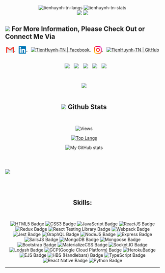 <div align="center">
<img height="150em" src="https://github-readme-stats.vercel.app/api/top-langs/?username=cesarmayo18&layout=compact&show_icon=true&theme=algolia" alt="tienhuynh-tn-langs"/>
<img height="150em" src="https://github-readme-stats.vercel.app/api/?username=cesarmayo18&layout=compact&show_icon=true&theme=algolia" alt="tienhuynh-tn-stats"/>
</div>
<div align="center">
  <img src="http://github-readme-streak-stats.herokuapp.com?user=cesarmayo18&theme=algolia&background=0d1117&hide_border=true" />
  <img src="https://activity-graph.herokuapp.com/graph?username=cesarmayo18&theme=react-dark"/>
</div>

## <img src='https://raw.githubusercontent.com/ShahriarShafin/ShahriarShafin/main/Assets/handshake.gif' width="80px"> For More Information, Please Check Out or Connect Me Via
<p align="center">
  <a href="mailto:cesar.mayo18@gmail.com" >
    <img align="center" alt="TienHuynh-TN | Gmail" width="26px" src="https://github.com/SatYu26/SatYu26/blob/master/Assets/Gmail.svg" />
  </a> &nbsp;&nbsp;
  
  <a href="https://www.linkedin.com/in/cesar-mayo/" target="_blank">
    <img align="center" alt="TienHuynh-TN | Linkedin" width="24px" src="https://github.com/SatYu26/SatYu26/blob/master/Assets/Linkedin.svg" />
  </a> &nbsp;&nbsp;
  
  <a href="https://www.facebook.com/tienhuynh.tn/" target="_blank">
      <img align="center" alt="TienHuynh-TN | Facebook" width="24px" src="https://upload.wikimedia.org/wikipedia/en/thumb/0/04/Facebook_f_logo_%282021%29.svg/100px-Facebook_f_logo_%282021%29.svg.png" />
  </a> &nbsp;&nbsp;
  
  <a href="https://www.instagram.com/_huynh.tien.5536_/" target="_blank">
    <img align="center" alt="TienHuynh-TN | Instagram" width="24px" src="https://github.com/SatYu26/SatYu26/blob/master/Assets/Instagram.svg" />
  </a> &nbsp;&nbsp;
  
  <a href="https://profile-summary-for-github.herokuapp.com/user/tienhuynh-tn" target="_blank">
    <img align="center" alt="TienHuynh-TN | GitHub" width="26px" src="https://upload.wikimedia.org/wikipedia/commons/thumb/a/ae/Github-desktop-logo-symbol.svg/1024px-Github-desktop-logo-symbol.svg.png" />
  </a> &nbsp;&nbsp;
<p> 


<p align="center">

 <div align="center"  class="icons-social" style="margin-left: 10px;">
 <a style="margin-left: 10px;" target="_blank" href="https://www.dzenis.tech" >
			<img src="https://img.icons8.com/?size=50&id=ipBLdOAQ6sRn&format=png"></a>
        <a style="margin-left: 10px;"  target="_blank" href="https://www.linkedin.com/in/dzenis-h//">
			<img src="https://img.icons8.com/doodle/40/000000/linkedin--v2.png"></a>
        <a style="margin-left: 10px;" target="_blank" href="https://github.com/dzenis-h">
		<img src="https://img.icons8.com/doodle/40/000000/github--v1.png"></a>
		<a style="margin-left: 10px;" target="_blank" href="https://stackoverflow.com/users/8146571/dzenis-h?tab=profile">
				<img src="https://img.icons8.com/external-tal-revivo-color-tal-revivo/40/000000/external-stack-overflow-is-a-question-and-answer-site-for-professional-logo-color-tal-revivo.png"></a>
					<a style="margin-left: 10px;" target="_blank" href="https://twitter.com/BiggaHd">
			<img src="https://img.icons8.com/doodle/1x/twitter-squared--v2.png" ></a>
			
			
</p>
</p><br>

<img src="https://user-images.githubusercontent.com/73097560/115834477-dbab4500-a447-11eb-908a-139a6edaec5c.gif"><br><br>


<div align="center">

## <img src="https://media.giphy.com/media/iY8CRBdQXODJSCERIr/giphy.gif" width="35"><b> Github Stats </b>
<br>

![Views](https://komarev.com/ghpvc/?username=cesarmayo18&label=Profile+visitors:)


[![Top Langs](https://github-readme-stats.vercel.app/api/top-langs/?username=cesarmayo18&layout=compact&theme=dark)]([https://github.com/jrmydix](https://github.com/dzenis-h))
  


![My GitHub stats](https://github-readme-stats.vercel.app/api?username=cesarmayo18&count_private=true&show_icons=true&theme=dark&hide=issues)

</div><br>

</div><br>

<img src="https://user-images.githubusercontent.com/73097560/115834477-dbab4500-a447-11eb-908a-139a6edaec5c.gif"><br><br>

<br><h2 align="center">Skills:</h2><br>

<p>
<div align="center">
  
<img src="https://img.shields.io/badge/HTML5-%23E34F26.svg" alt="HTML5 Badge">
<img src="https://img.shields.io/badge/CSS3-%231572B6.svg" alt="CSS3 Badge">
<img src="https://img.shields.io/badge/JavaScript-%23323330.svg" alt="JavaScript Badge">
<img src="https://img.shields.io/badge/React-%2320232a.svg" alt="ReactJS Badge">
<img src="https://img.shields.io/badge/Redux-%23593d88.svg" alt="Redux Badge">
<img src="https://img.shields.io/badge/React_Testing_Library-20232A.svg" alt="React Testing Library Badge">
<img src="https://img.shields.io/badge/Webpack-%238DD6F9.svg"alt="Webpack Badge">
<img src="https://img.shields.io/badge/Jest-C21325"alt="Jest Badge">
<img src="https://img.shields.io/badge/-GraphQL-E10098"alt="GraphQL Badge">
<img src="https://img.shields.io/badge/Node.js-%2343853D.svg" alt="NodeJS Badge">
<img src="https://img.shields.io/badge/Express.js-404D59" alt="Express Badge">
<img src="https://img.shields.io/badge/Sails.js-1a202c" alt="SailsJS Badge">
<img src="https://img.shields.io/badge/MongoDB-%234ea94b.svg" alt="MongoDB Badge">
<img src="https://img.shields.io/badge/Mongoose-880000"alt="Mongoose Badge">
<img src="https://img.shields.io/badge/Bootstrap-%23563D7C.svg"alt="Bootstrap Badge">
<img src="https://img.shields.io/badge/Materialize_CSS-ee6e73"alt="MaterializeCSS Badge">
<img src="https://img.shields.io/badge/Socket.io-010101"alt="Socket.IO Badge">
<img src="https://img.shields.io/badge/Lodash-3498db"alt="Lodash Badge">
<img src="https://img.shields.io/badge/Google_Cloud-4285F4"alt="GCP(Google Cloud Platform) Badge">
<img src="https://img.shields.io/badge/Heroku-430098"alt="HerokuBadge">
<img src="https://img.shields.io/badge/EJS-2f2f2f"alt="EJS Badge">
<img src="https://img.shields.io/badge/Handlebars-f0772b"alt="HBS (Handlebars) Badge">
<img src="https://img.shields.io/badge/TypeScript-007ACC.svg" alt="TypeScript Badge">
<img src="https://img.shields.io/badge/React_Native-20232A.svg" alt="React Native Badge">
<img src="https://img.shields.io/badge/Python-3776AB.svg" alt="Python Badge">

</div>


---
